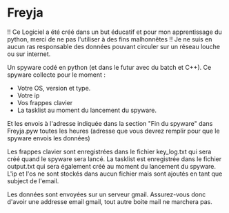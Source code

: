 # Freyja

!! Ce Logiciel a été créé dans un but éducatif et pour mon apprentissage du python, merci de ne pas l'utiliser à des fins malhonnêtes !!
Je ne suis en aucun ras responsable des données pouvant circuler sur un réseau louche ou sur internet.

Un spyware codé en python (et dans le futur avec du batch et C++).
Ce spyware collecte pour le moment :
- Votre OS, version et type.
- Votre ip
- Vos frappes clavier
- La tasklist au moment du lancement du spyware.

Et les envois à l'adresse indiquée dans la section "Fin du spyware" dans Freyja.pyw toutes les heures (adresse que vous devrez remplir pour que le spyware envois les données)

Les frappes clavier sont enregistrées dans le fichier key_log.txt qui sera créé quand le spyware sera lancé.
La tasklist est enregistrée dans le fichier output.txt qui sera également créé au moment du lancement du spyware.
L'ip et l'os ne sont stockés dans aucun fichier mais sont ajoutés en tant que subject de l'email.

Les données sont envoyées sur un serveur gmail. Assurez-vous donc d'avoir une addresse email gmail, tout autre boite mail ne marchera pas.
